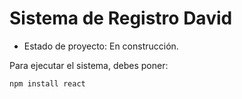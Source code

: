 <h1>Sistema de Registro David</h1>

- Estado de proyecto: En construcción.

Para ejecutar el sistema, debes poner:

````npm install react````
